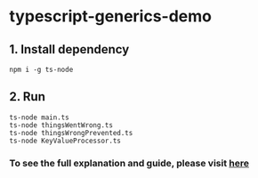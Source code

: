 # typescript-generics-demo

## 1. Install dependency

```
npm i -g ts-node
```

## 2. Run

```
ts-node main.ts
ts-node thingsWentWrong.ts
ts-node thingsWrongPrevented.ts
ts-node KeyValueProcessor.ts
```

### To see the full explanation and guide, please visit [here](https://medium.com/@caopengau)